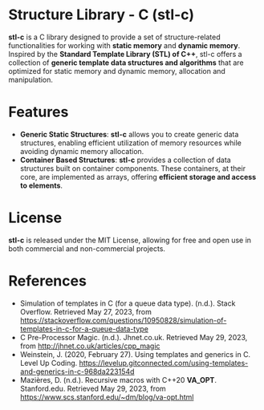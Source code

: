# Structure Library - C (stl-c)
**stl-c** is a C library designed to provide a set of structure-related functionalities for working with **static memory** and **dynamic memory**. Inspired by the **Standard Template Library (STL) of C++**, stl-c offers a collection of **generic template data structures and algorithms** that are optimized for static memory and dynamic memory, allocation and manipulation.
# Features
* **Generic Static Structures**: **stl-c** allows you to create generic data structures, enabling efficient utilization of memory resources while avoiding dynamic memory allocation.
* **Container Based Structures**: **stl-c** provides a collection of data structures built on container components. These containers, at their core, are implemented as arrays, offering **efficient storage and access to elements**.

# License
**stl-c** is released under the MIT License, allowing for free and open use in both commercial and non-commercial projects.

# References
* Simulation of templates in C (for a queue data type). (n.d.). Stack Overflow. Retrieved May 27, 2023, from https://stackoverflow.com/questions/10950828/simulation-of-templates-in-c-for-a-queue-data-type
* C Pre-Processor Magic. (n.d.). Jhnet.co.uk. Retrieved May 29, 2023, from http://jhnet.co.uk/articles/cpp_magic
* Weinstein, J. (2020, February 27). Using templates and generics in C. Level Up Coding. https://levelup.gitconnected.com/using-templates-and-generics-in-c-968da223154d
* Mazières, D. (n.d.). Recursive macros with C++20 __VA_OPT__. Stanford.edu. Retrieved May 29, 2023, from https://www.scs.stanford.edu/~dm/blog/va-opt.html
